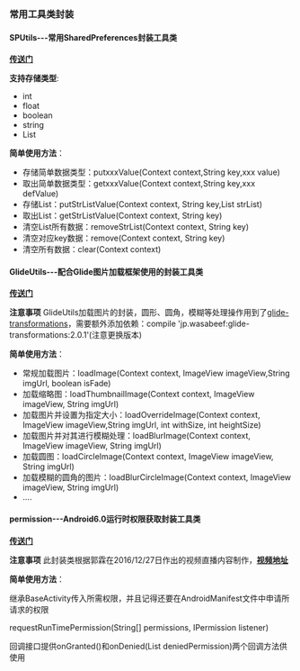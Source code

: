 ### 常用工具类封装

#### SPUtils---常用SharedPreferences封装工具类 
[**传送门**](https://github.com/GiitSmile/ToolUtils/blob/master/app/src/main/java/com/muyang/toolutils/common/SPUtils.java)

**支持存储类型**:
- int
- float
- boolean
- string
- List<String>

**简单使用方法**：
- 存储简单数据类型：putxxxValue(Context context,String key,xxx value)
- 取出简单数据类型：getxxxValue(Context context,String key,xxx defValue)
- 存储List<String>：putStrListValue(Context context, String key,List<String> strList)
- 取出List<String>：getStrListValue(Context context, String key)
- 清空List<String>所有数据：removeStrList(Context context, String key)
- 清空对应key数据：remove(Context context, String key)
- 清空所有数据：clear(Context context)

#### GlideUtils---配合Glide图片加载框架使用的封装工具类
[**传送门**](https://github.com/GiitSmile/ToolUtils/blob/master/app/src/main/java/com/muyang/toolutils/common/GlideUtils.java)

**注意事项**  GlideUtils加载图片的封装，圆形、圆角，模糊等处理操作用到了[glide-transformations](https://github.com/wasabeef/glide-transformations)，需要额外添加依赖：compile 'jp.wasabeef:glide-transformations:2.0.1'(注意更换版本)

**简单使用方法**：
- 常规加载图片：loadImage(Context context, ImageView imageView,String imgUrl, boolean isFade)
- 加载缩略图：loadThumbnailImage(Context context, ImageView imageView, String imgUrl)
- 加载图片并设置为指定大小：loadOverrideImage(Context context, ImageView imageView,String imgUrl, int withSize, int heightSize)
- 加载图片并对其进行模糊处理：loadBlurImage(Context context, ImageView imageView, String imgUrl)
- 加载圆图：loadCircleImage(Context context, ImageView imageView, String imgUrl)
- 加载模糊的圆角的图片：loadBlurCircleImage(Context context, ImageView imageView, String imgUrl)
- ....

#### permission---Android6.0运行时权限获取封装工具类

[**传送门**](https://github.com/GiitSmile/ToolUtils/tree/master/app/src/main/java/com/muyang/toolutils/common/permission)

**注意事项** 此封装类根据郭霖在2016/12/27日作出的视频直播内容制作，[**视频地址**](http://edu.csdn.net/course/detail/3539)

**简单使用方法**：

继承BaseActivity传入所需权限，并且记得还要在AndroidManifest文件中申请所请求的权限

requestRunTimePermission(String[] permissions, IPermission listener)

回调接口提供onGranted()和onDenied(List<String> deniedPermission)两个回调方法供使用
